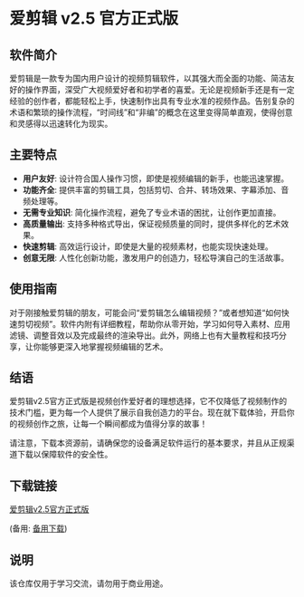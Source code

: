 # 爱剪辑 v2.5 官方正式版

## 软件简介

爱剪辑是一款专为国内用户设计的视频剪辑软件，以其强大而全面的功能、简洁友好的操作界面，深受广大视频爱好者和初学者的喜爱。无论是视频新手还是有一定经验的创作者，都能轻松上手，快速制作出具有专业水准的视频作品。告别复杂的术语和繁琐的操作流程，“时间线”和“非编”的概念在这里变得简单直观，使得创意和灵感得以迅速转化为现实。

## 主要特点

- **用户友好**: 设计符合国人操作习惯，即使是视频编辑的新手，也能迅速掌握。
- **功能齐全**: 提供丰富的剪辑工具，包括剪切、合并、转场效果、字幕添加、音频处理等。
- **无需专业知识**: 简化操作流程，避免了专业术语的困扰，让创作更加直接。
- **高质量输出**: 支持多种格式导出，保证视频质量的同时，提供多样化的艺术效果。
- **快速剪辑**: 高效运行设计，即使是大量的视频素材，也能实现快速处理。
- **创意无限**: 人性化创新功能，激发用户的创造力，轻松导演自己的生活故事。

## 使用指南

对于刚接触爱剪辑的朋友，可能会问“爱剪辑怎么编辑视频？”或者想知道“如何快速剪切视频”。软件内附有详细教程，帮助你从零开始，学习如何导入素材、应用滤镜、调整音效以及完成最终的渲染导出。此外，网络上也有大量教程和技巧分享，让你能够更深入地掌握视频编辑的艺术。

## 结语

爱剪辑v2.5官方正式版是视频创作爱好者的理想选择，它不仅降低了视频制作的技术门槛，更为每一个人提供了展示自我创造力的平台。现在就下载体验，开启你的视频创作之旅，让每一个瞬间都成为值得分享的故事！

请注意，下载本资源前，请确保您的设备满足软件运行的基本要求，并且从正规渠道下载以保障软件的安全性。

## 下载链接
[爱剪辑v2.5官方正式版](https://pan.quark.cn/s/715f2868899a) 

(备用: [备用下载](https://pan.baidu.com/s/1aEUfgowFQEtnN0hj3YN8aw?pwd=1234))

## 说明

该仓库仅用于学习交流，请勿用于商业用途。
